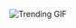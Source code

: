 
<!-- GIF_SECTION -->
![Trending GIF](https://media2.giphy.com/media/v1.Y2lkPThiYjIxNzcyeXk0eHJxcTZxNGo1YzhwcWd4OXB2eG04cTdjanBoanZrOXNmZmV1MiZlcD12MV9naWZzX3NlYXJjaCZjdD1n/7erBV7JsTvPuU/giphy.gif)
<!-- END_GIF_SECTION -->
